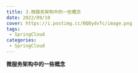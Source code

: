 ```yaml
---
title: 3.微服务架构中的⼀些概念
date: 2022/09/10
cover: https://i.postimg.cc/BQBydvTc/image.png
tags:
 - SpringCloud
categories:
 - SpringCloud
---
```


**微服务架构中的⼀些概念**

